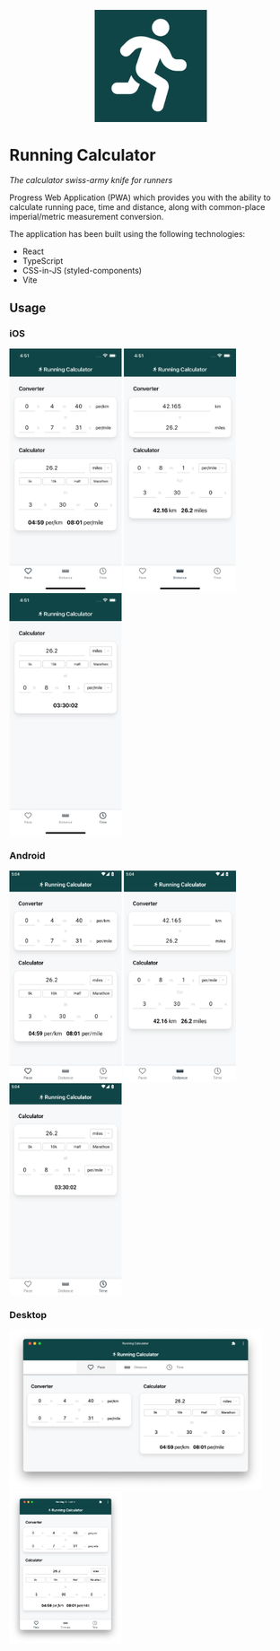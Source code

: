 <p align="center"><a href="https://eddmann.com/running-calculator/"><img src="public/app-icon.png" width="200px" /></a></p>

# Running Calculator

_The calculator swiss-army knife for runners_

Progress Web Application (PWA) which provides you with the ability to calculate running pace, time and distance, along with common-place imperial/metric measurement conversion.

The application has been built using the following technologies:

- React
- TypeScript
- CSS-in-JS (styled-components)
- Vite

## Usage

### iOS

<img src="public/screenshots/ios-pace.png" width="200px" /> <img src="public/screenshots/ios-distance.png"  width="200px" /> <img src="public/screenshots/ios-time.png" width="200px" />

### Android

<img src="public/screenshots/android-pace.png" width="200px" /> <img src="public/screenshots/android-distance.png"  width="200px" /> <img src="public/screenshots/android-time.png" width="200px" />

### Desktop

<img src="public/screenshots/desktop-wide-pace.png" width="450px"> <img src="public/screenshots/desktop-narrow-pace.png" width="200px">
